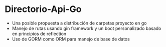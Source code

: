 # Directorio-Api-Go
- Una posible propuesta a distribución de carpetas proyecto en go
- Manejo de rutas usando gin framework y un boot personalizado basado en principios de reflection
- Uso de GORM como ORM para manejo de base de datos

